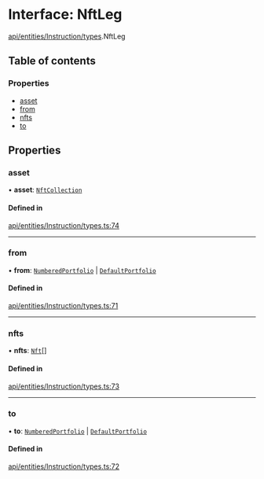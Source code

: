 # Interface: NftLeg

[api/entities/Instruction/types](../wiki/api.entities.Instruction.types).NftLeg

## Table of contents

### Properties

- [asset](../wiki/api.entities.Instruction.types.NftLeg#asset)
- [from](../wiki/api.entities.Instruction.types.NftLeg#from)
- [nfts](../wiki/api.entities.Instruction.types.NftLeg#nfts)
- [to](../wiki/api.entities.Instruction.types.NftLeg#to)

## Properties

### asset

• **asset**: [`NftCollection`](../wiki/api.entities.Asset.NonFungible.NftCollection.NftCollection)

#### Defined in

[api/entities/Instruction/types.ts:74](https://github.com/PolymeshAssociation/polymesh-sdk/blob/8a9e72221/src/api/entities/Instruction/types.ts#L74)

___

### from

• **from**: [`NumberedPortfolio`](../wiki/api.entities.NumberedPortfolio.NumberedPortfolio) \| [`DefaultPortfolio`](../wiki/api.entities.DefaultPortfolio.DefaultPortfolio)

#### Defined in

[api/entities/Instruction/types.ts:71](https://github.com/PolymeshAssociation/polymesh-sdk/blob/8a9e72221/src/api/entities/Instruction/types.ts#L71)

___

### nfts

• **nfts**: [`Nft`](../wiki/api.entities.Asset.NonFungible.Nft.Nft)[]

#### Defined in

[api/entities/Instruction/types.ts:73](https://github.com/PolymeshAssociation/polymesh-sdk/blob/8a9e72221/src/api/entities/Instruction/types.ts#L73)

___

### to

• **to**: [`NumberedPortfolio`](../wiki/api.entities.NumberedPortfolio.NumberedPortfolio) \| [`DefaultPortfolio`](../wiki/api.entities.DefaultPortfolio.DefaultPortfolio)

#### Defined in

[api/entities/Instruction/types.ts:72](https://github.com/PolymeshAssociation/polymesh-sdk/blob/8a9e72221/src/api/entities/Instruction/types.ts#L72)
